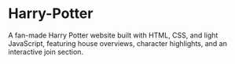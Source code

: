 # Harry-Potter
A fan-made Harry Potter website built with HTML, CSS, and light JavaScript, featuring house overviews, character highlights, and an interactive join section.
